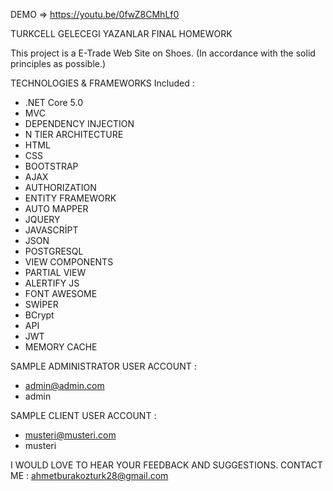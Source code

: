 DEMO => https://youtu.be/0fwZ8CMhLf0

TURKCELL GELECEGI YAZANLAR FINAL HOMEWORK

This project is a E-Trade Web Site on Shoes.
(In accordance with the solid principles as possible.)

TECHNOLOGIES & FRAMEWORKS Included : 
  - .NET Core 5.0
  - MVC
  - DEPENDENCY INJECTION
  - N TIER ARCHITECTURE
  - HTML
  - CSS
  - BOOTSTRAP
  - AJAX
  - AUTHORIZATION
  - ENTITY FRAMEWORK
  - AUTO MAPPER
  - JQUERY
  - JAVASCRİPT
  - JSON
  - POSTGRESQL
  - VIEW COMPONENTS
  - PARTIAL VIEW
  - ALERTIFY JS
  - FONT AWESOME
  - SWİPER
  - BCrypt
  - API
  - JWT
  - MEMORY CACHE

SAMPLE ADMINISTRATOR USER ACCOUNT :
  - admin@admin.com
  - admin
 
 SAMPLE CLIENT USER ACCOUNT :
 - musteri@musteri.com
 - musteri

I WOULD LOVE TO HEAR YOUR FEEDBACK AND SUGGESTIONS. CONTACT ME : ahmetburakozturk28@gmail.com
